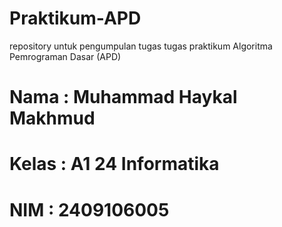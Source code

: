 # Praktikum-APD
repository untuk pengumpulan tugas tugas praktikum Algoritma Pemrograman Dasar (APD)

# Nama : Muhammad Haykal Makhmud
# Kelas : A1 24 Informatika
# NIM : 2409106005
